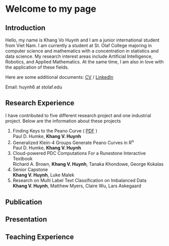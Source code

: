 # Welcome to my page
## Introduction
Hello, my name is Khang Vo Huynh and I am a junior international student from Viet Nam. I am currently a student at St. Olaf College majoring in computer science and mathematics with a concentration in statistics and data science. My research interest areas include Artificial Intelligence, Robotics, and Applied Mathematics. At the same time, I am also in love with the application of these fields.

Here are some additional documents: [CV](https://drive.google.com/file/d/1NNBnl8Yg-nTZJ7d_OFaOqXjK8qzWjeaV/view?usp=sharing) / [LinkedIn](https://www.linkedin.com/in/khang-huynh-353242208/)

Email: huynh6 at stolaf.edu

## Research Experience
I have contributed to five different research project and one industrial project. Below are the information about these projects

1. Finding Keys to the Peano Curve ( [PDF](https://drive.google.com/file/d/10YWkhUI3fIC7bTLqm8lb4VqY-W4mV4Z5/view?usp=sharing) )\
Paul D. Humke, **Khang V. Huynh**
2. Generalized Klein-4 Groups Generate Peano Curves in R<sup>n</sup>\
Paul D. Humke, **Khang V. Huynh**
3. Cloud-powered PDC Computations For a Runestone Interactive Textbook\
Richard A. Brown, **Khang V. Huynh**, Tanaka Khondowe, George Kokalas
4. Senior Capstone \
**Khang V. Huynh**, Luke Malek
5. Research on Multi Label Text Classification on Imbalanced Data\
**Khang V. Huynh**, Matthew Myers, Claire Wu, Lars Askegaard

## Publication
## Presentation
## Teaching Experience
